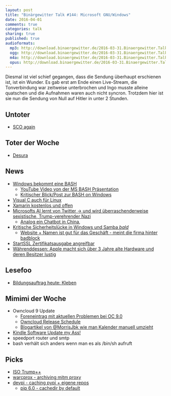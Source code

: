 ```yaml
---
layout: post
title: "Binärgewitter Talk #144: Microsoft GNU/Windows"
date: 2016-04-01
comments: true
categories: talk
sharing: true
published: true
audioformats:
  mp3: http://download.binaergewitter.de/2016-03-31.Binaergewitter.Talk.144.mp3
  ogg: http://download.binaergewitter.de/2016-03-31.Binaergewitter.Talk.144.ogg
  m4a: http://download.binaergewitter.de/2016-03-31.Binaergewitter.Talk.144.m4a
  opus: http://download.binaergewitter.de/2016-03-31.Binaergewitter.Talk.144.opus
---
```


Diesmal ist viel schief gegangen, dass die Sendung überhaupt erschienen ist, ist ein Wunder. Es gab erst am Ende einen Live-Stream, die Tonverbindung war zeitweise unterbrochen und Ingo musste alleine quatschen und die Aufnahmen waren auch nicht syncron. Trotzdem hier ist sie nun die Sendung von Null auf Hitler in unter 2 Stunden.

## Untoter
- [SCO again]( https://linux.slashdot.org/story/16/03/31/0534206/13-year-old-linux-dispute-returns-as-sco-files-new-appeal )

## Toter der Woche
- [Desura]( http://www.pro-linux.de/news/1/23379/spielevertriebsplattform-desura-nicht-mehr-erreichbar.html )

## News

- [Windows bekommt eine BASH](http://www.heise.de/newsticker/meldung/Microsoft-Build-2016-Windows-10-lernt-Linux-3158427.html )
    * [YouTube Video von der MS BASH Präsentation]( https://www.youtube.com/watch?v=kJGqZHQzNRo )
    * [Kritischer Blick/Post zur BASH on Windows]( http://www.baggerspion.net/2016/03/then-you-win-some-thoughts-on-bash-for.html )
- [Visual C auch für Linux]( http://www.heise.de/newsticker/meldung/Microsoft-Build-2016-Visual-C-jetzt-auch-fuer-Linux-3159540.html )    
- [Xamarin kostenlos und offen]( https://blog.xamarin.com/xamarin-for-all/ )
- [Microsofts AI lernt von Twitter -> und wird überraschenderweise sexistische, Trump-verehrender Nazi](http://www.telegraph.co.uk/technology/2016/03/24/microsofts-teen-girl-ai-turns-into-a-hitler-loving-sex-robot-wit/ )
    * [Analog ein Chatbot in China](https://www.inverse.com/article/13387-microsoft-s-chinese-chatbot-that-actually-works ), 
- [Kritische Sicherheitslücke in Windows und Samba *bald*]( http://www.pro-linux.de/news/1/23388/samba-warnt-vor-kritischer-sicherheitsl%C3%BCcke.html )
  * [Website + Namen ist gut für das Geschäft - meint die firma hinter badblock]( http://www.csoonline.com/article/3047221/techology-business/company-behind-the-badlock-disclosure-says-pre-patch-hype-is-good-for-business.html?nsdr=true ) 
- [StartSSL Zertifikatsausgabe angreifbar]( http://oalmanna.blogspot.de/2016/03/startssl-domain-validation.html?m=1 )
- [Währenddessen: Apple macht sich über 3 Jahre alte Hardware und deren Besitzer lustig]( https://apple.slashdot.org/story/16/03/23/1549228/that-awkward-moment-when-apple-mocked-good-hardware-and-poor-people )

## Lesefoo
- [Bildungsauftrag heute: Kleben]( http://makezine.com/2016/03/25/dont-glue-anything-without-handy-reference-chart/ )

## Mimimi der Woche
- Owncloud 9 Update
    * [Foreneintrag mit aktuellen Problemen bei OC 9.0](https://forum.owncloud.org/viewtopic.php?f=38&t=33274 )
    * [Owncloud Release Schedule]( https://github.com/owncloud/core/wiki/Maintenance-and-Release-Schedule )
    * [Blogartikel von @MorrisJbk wie man Kalender manuell umzieht]( http://morrisjobke.de/2016/03/07/ownCloud-9.0-calendar-migration-analysis/ )
- [Kindle Software Update my Ass!]( http://www.amazon.com/gp/help/customer/display.html?nodeId=200529700 )
- speedport router und smtp
- bash verhält sich anders wenn man es als /bin/sh aufruft

## Picks
- [ISO Trump++]( https://twitter.com/isotrumpp )
- [warcprox - archiving mitm proxy]( https://github.com/internetarchive/warcprox )
- [devpi - caching pypi + eigene repos]( http://doc.devpi.net/latest/ )
    * [pip 6.0 - cachedir by default]( https://pip.pypa.io/en/latest/reference/pip_install/#caching )
